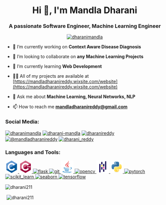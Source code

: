 <h1 align="center">Hi 👋, I'm Mandla Dharani</h1>
<h3 align="center">A passionate Software Engineer, Machine Learning Engineer</h3>

<p align="center"> <a href="https://twitter.com/dharanimandla" target="blank"><img src="https://img.shields.io/twitter/follow/dharanimandla?logo=twitter&style=for-the-badge" alt="dharanimandla" /></a> </p>

- 🔭 I’m currently working on **Context Aware Disease Diagnosis**

- 👯 I’m looking to collaborate on **any Machine Learning Projects**

-   🌱 I’m currently learning **Web Development**

- 👨‍💻 All of my projects are available at [https://mandladharanireddy.wixsite.com/website](https://mandladharanireddy.wixsite.com/website)

- 💬 Ask me about **Machine Learning, Neural Networks, NLP**

- 📫 How to reach me **mandladharanireddy@gmail.com**

<h3 align="left">Social Media:</h3>
<p align="left">
<a href="https://twitter.com/dharanimandla" target="blank"><img align="center" src="https://raw.githubusercontent.com/rahuldkjain/github-profile-readme-generator/master/src/images/icons/Social/twitter.svg" alt="dharanimandla" height="30" width="40" /></a>
<a href="https://linkedin.com/in/dharani-mandla" target="blank"><img align="center" src="https://raw.githubusercontent.com/rahuldkjain/github-profile-readme-generator/master/src/images/icons/Social/linked-in-alt.svg" alt="dharani-mandla" height="30" width="40" /></a>
<a href="https://kaggle.com/dharanireddy" target="blank"><img align="center" src="https://raw.githubusercontent.com/rahuldkjain/github-profile-readme-generator/master/src/images/icons/Social/kaggle.svg" alt="dharanireddy" height="30" width="40" /></a>
<a href="https://medium.com/@mandladharanireddy" target="blank"><img align="center" src="https://raw.githubusercontent.com/rahuldkjain/github-profile-readme-generator/master/src/images/icons/Social/medium.svg" alt="@mandladharanireddy" height="30" width="40" /></a>
<a href="https://www.hackerrank.com/dharani_reddy" target="blank"><img align="center" src="https://raw.githubusercontent.com/rahuldkjain/github-profile-readme-generator/master/src/images/icons/Social/hackerrank.svg" alt="dharani_reddy" height="30" width="40" /></a>
</p>

<h3 align="left">Languages and Tools:</h3>
<p align="left"> <a href="https://www.cprogramming.com/" target="_blank" rel="noreferrer"> <img src="https://raw.githubusercontent.com/devicons/devicon/master/icons/c/c-original.svg" alt="c" width="40" height="40"/> </a> <a href="https://www.w3schools.com/cpp/" target="_blank" rel="noreferrer"> <img src="https://raw.githubusercontent.com/devicons/devicon/master/icons/cplusplus/cplusplus-original.svg" alt="cplusplus" width="40" height="40"/> </a> <a href="https://flask.palletsprojects.com/" target="_blank" rel="noreferrer"> <img src="https://www.vectorlogo.zone/logos/pocoo_flask/pocoo_flask-icon.svg" alt="flask" width="40" height="40"/> </a> <a href="https://git-scm.com/" target="_blank" rel="noreferrer"> <img src="https://www.vectorlogo.zone/logos/git-scm/git-scm-icon.svg" alt="git" width="40" height="40"/> </a> <a href="https://www.java.com" target="_blank" rel="noreferrer"> <img src="https://raw.githubusercontent.com/devicons/devicon/master/icons/java/java-original.svg" alt="java" width="40" height="40"/> </a> <a href="https://opencv.org/" target="_blank" rel="noreferrer"> <img src="https://www.vectorlogo.zone/logos/opencv/opencv-icon.svg" alt="opencv" width="40" height="40"/> </a> <a href="https://pandas.pydata.org/" target="_blank" rel="noreferrer"> <img src="https://raw.githubusercontent.com/devicons/devicon/2ae2a900d2f041da66e950e4d48052658d850630/icons/pandas/pandas-original.svg" alt="pandas" width="40" height="40"/> </a> <a href="https://www.python.org" target="_blank" rel="noreferrer"> <img src="https://raw.githubusercontent.com/devicons/devicon/master/icons/python/python-original.svg" alt="python" width="40" height="40"/> </a> <a href="https://pytorch.org/" target="_blank" rel="noreferrer"> <img src="https://www.vectorlogo.zone/logos/pytorch/pytorch-icon.svg" alt="pytorch" width="40" height="40"/> </a> <a href="https://scikit-learn.org/" target="_blank" rel="noreferrer"> <img src="https://upload.wikimedia.org/wikipedia/commons/0/05/Scikit_learn_logo_small.svg" alt="scikit_learn" width="40" height="40"/> </a> <a href="https://seaborn.pydata.org/" target="_blank" rel="noreferrer"> <img src="https://seaborn.pydata.org/_images/logo-mark-lightbg.svg" alt="seaborn" width="40" height="40"/> </a> <a href="https://www.tensorflow.org" target="_blank" rel="noreferrer"> <img src="https://www.vectorlogo.zone/logos/tensorflow/tensorflow-icon.svg" alt="tensorflow" width="40" height="40"/> </a> </p>

<p><img align="center" src="https://github-readme-stats.vercel.app/api/top-langs?username=dharani211&show_icons=true&locale=en&layout=compact" alt="dharani211" /></p>


<p>&nbsp;<img align="center" src="https://github-readme-stats.vercel.app/api?username=dharani211&show_icons=true&locale=en" alt="dharani211" /></p>
